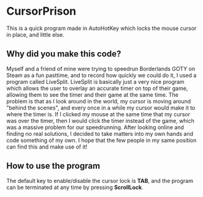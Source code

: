 # CursorPrison
This is a quick program made in AutoHotKey which locks the mouse cursor in place, and little else.

## Why did you make this code?

Myself and a friend of mine were trying to speedrun Borderlands GOTY on Steam as a fun pasttime, and to record how quickly we could do it, I used a program called LiveSplit. LiveSplit is basically just a very nice program which allows the user to overlay an accurate timer on top of their game, allowing them to see the timer and their game at the same time. The problem is that as I look around in the world, my cursor is moving around "behind the scenes", and every once in a while my cursor would make it to where the timer is. If I clicked my mouse at the same time that my cursor was over the timer, then I would click the timer instead of the game, which was a massive problem for our speedrunning. After looking online and finding no real solutions, I decided to take matters into my own hands and code something of my own. I hope that the few people in my same position can find this and make use of it!

## How to use the program
The default key to enable/disable the cursor lock is **TAB**, and the program can be terminated at any time by pressing **ScrollLock**.
